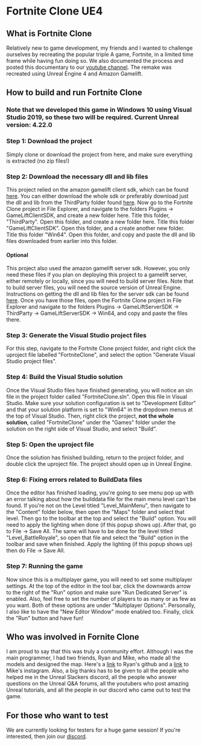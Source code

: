 # Fortnite Clone UE4
## What is Fortnite Clone
Relatively new to game development, my friends and I wanted to challenge ourselves by recreating the popular triple A game, Fortnite, in a limited time frame while having fun doing so. We also documented the process and posted this documentary to our [youtube channel](https://www.youtube.com/watch?v=UCyIgPcXKLQ). The remake was recreated using Unreal Engine 4 and Amazon Gamelift.

## How to build and run Fortnite Clone
### Note that we developed this game in Windows 10 using Visual Studio 2019, so these two will be required. Current Unreal version: 4.22.0

### Step 1: Download the project
Simply clone or download the project from here, and make sure everything is extracted (no zip files!)

### Step 2: Download the necessary dll and lib files
This project relied on the amazon gamelift client sdk, which can be found [here](https://github.com/YetiTech-Studios/UE4GameLiftClientSDK). You can either download the whole sdk or preferably download just the dll and lib from the ThirdParty folder found [here](https://github.com/YetiTech-Studios/UE4GameLiftClientSDK/tree/master/GameLiftClientSDK/ThirdParty/GameLiftClientSDK/Win64). Now go to the Fortnite Clone project in File Explorer, and navigate to the folders Plugins -> GameLiftClientSDK, and create a new folder here. Title this folder, "ThirdParty". Open this folder, and create a new folder here. Title this folder "GameLiftClientSDK". Open this folder, and a create another new folder. Title this folder "Win64". Open this folder, and copy and paste the dll and lib files downloaded from earlier into this folder.

#### Optional
This project also used the amazon gamelift server sdk. However, you only need these files if you plan on deploying this project to a gamelift server, either remotely or locally, since you will need to build server files. Note that to build server files, you will need the source version of Unreal Engine. Instructions on getting the dll and lib files for the server sdk can be found [here](https://docs.aws.amazon.com/gamelift/latest/developerguide/integration-engines-setup-unreal.html). Once you have those files, open the Fortnite Clone project in File Explorer and navigate to the folders Plugins -> GameLiftServerSDK -> ThirdParty -> GameLiftServerSDK -> Win64, and copy and paste the files there.

### Step 3: Generate the Visual Studio project files
For this step, navigate to the Fortnite Clone project folder, and right click the uproject file labelled "FortniteClone", and select the option "Generate Visual Studio project files". 

### Step 4: Build the Visual Studio solution
Once the Visual Studio files have finished generating, you will notice an sln file in the project folder called "FortniteClone.sln". Open this file in Visual Studio. Make sure your solution configuration is set to "Development Editor" and that your solution platform is set to "Win64" in the dropdown menus at the top of Visual Studio. Then, right click the project, **not the whole solution**, called "FortniteClone" under the "Games" folder under the solution on the right side of Visual Studio, and select "Build".

### Step 5: Open the uproject file
Once the solution has finished building, return to the project folder, and double click the uproject file. The project should open up in Unreal Engine.

### Step 6: Fixing errors related to BuildData files
Once the editor has finished loading, you're going to see menu pop up with an error talking about how the builddata file for the main menu level can't be found. If you're not on the Level titled "Level_MainMenu", then navigate to the "Content" folder below, then open the "Maps" folder and select that level. Then go to the toolbar at the top and select the "Build" option. You will need to apply the lighting when done (if this popup shows up). After that, go to File -> Save All. The same will have to be done for the level titled "Level_BattleRoyale", so open that file and select the "Build" option in the toolbar and save when finished. Apply the lighting (if this popup shows up) then do File -> Save All.

### Step 7: Running the game
Now since this is a multiplayer game, you will need to set some multiplayer settings. At the top of the editor in the tool bar, click the downwards arrow to the right of the "Run" option and make sure "Run Dedicated Server" is enabled. Also, feel free to set the number of players to as many or as few as you want. Both of these options are under "Multiplayer Options". Personally, I also like to have the "New Editor Window" mode enabled too. Finally, click the "Run" button and have fun!

## Who was involved in Fornite Clone
I am proud to say that this was truly a community effort. Although I was the main programmer, I had two friends, Ryan and Mike, who made all the models and designed the map. Here's a [link](https://github.com/rthomas24) to Ryan's github and a [link](https://www.instagram.com/mikedecaprio1/) to Mike's instagram. Also, a big thanks has to be given to all the people who helped me in the Unreal Slackers discord, all the people who answer questions on the Unreal Q&A forums, all the youtubers who post amazing Unreal tutorials, and all the people in our discord who came out to test the game.

## For those who want to test
We are currently looking for testers for a huge game session! If you're interested, then join our [discord](https://discord.gg/2xbR5qT).
